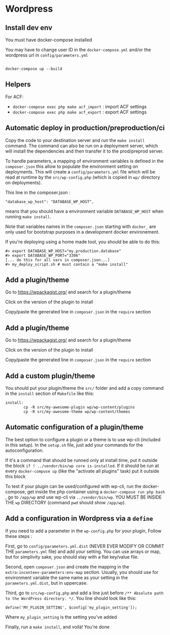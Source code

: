 Wordpress
====

Install dev env
---------------

You must have docker-compose installed

You may have to change user ID in the `docker-compose.yml` and/or the wordpress url in `config/parameters.yml`

<code>
docker-compose up --build
</code>

Helpers
-------
For ACF:
  - `docker-compose exec php make acf_import` : import ACF settings
  - `docker-compose exec php make acf_export` : export ACF settings


Automatic deploy in production/preproduction/ci
-----------------------------------------------
Copy the code to your destination server and run the `make install` command. The command can also be run on a deployment server, which will install the dependencies and then transfer it to the prod/preprod server.

To handle parameters, a mapping of environment variables is defined in the `composer.json` this allow to populate the environment setting on deployments. This will create a `config/parameters.yml` file which will be read at runtime by the `src/wp-config.php` (which is copied in `wp/` directory on deployments).

This line in the composer.json :
```
"database_wp_host": "DATABASE_WP_HOST",
```
means that you should have a environment variable `DATABASE_WP_HOST` when running `make install`.

Note that variables names in the `composer.json` starting with `docker_` are only used for bootstrap purposes in a development docker environement.

If you're deploying using a home made tool, you should be able to do this:
```
#> export DATABASE_WP_HOST="my.production.database"
#> export DATABASE_WP_PORT="3306"
[... do this for all vars in composer.json...]
#> my_deploy_script.sh # must contain a "make install"
```
Add a plugin/theme
------------------
Go to https://wpackagist.org/ and search for a plugin/theme

Click on the version of the plugin to install

Copy/paste the generated line in `composer.json` in the `require` section

Add a plugin/theme
------------------
Go to https://wpackagist.org/ and search for a plugin/theme

Click on the version of the plugin to install

Copy/paste the generated line in `composer.json` in the `require` section


Add a custom plugin/theme
-------------------------
You should put your plugin/theme the `src/` folder and add a copy command in the `install` section of `Makefile` like this:

```
install:
        cp -R src/my-awesome-plugin wp/wp-content/plugins
        cp -R src/my-awesome-theme wp/wp-content/themes
```

Automatic configuration of a plugin/theme
-----------------------------------------
The best option to configure a plugin or a theme is to use wp-cli (included in this setup). In the `setup.sh` file, just add your commands for the autoconfiguration.

If it's a command that should be runned only at install time, put it outside the block `if ! ../vendor/bin/wp core is-installed`.  If it should be run at every `docker-compuse up` (like the "activate all plugins" task) put it outside this block

To test if your plugin can be used/configured with wp-cli, run the docker-compose, get inside the php container using a `docker-compose run php bash` , go to `/app/wp` and use wp-cli via `../vendor/bin/wp`. YOU MUST BE INSIDE THE `wp` DIRECTORY (command `pwd` should show `/app/wp`).

Add a configuration in Wordpress via a `define`
-----------------------------------------------
If you need to add a parameter in the `wp-config.php` for your plugin, Follow these steps :

First, go to `config/parameters.yml.dist` (NEVER EVER MODIFY OR COMMIT THE `parameters.yml` file) and add your setting. You can use arrays or map, but for simplivity sake, you should stay with a flat key/value file.

Second, open `composer.json` and create the mapping in the `extra:incenteev-parameters:env-map` section. Usually, you should use for environment variable the same name as your setting in the `parameters.yml.dist`, but in uppercase.

Third, go to `src/wp-config.php` and add a line just before `/** Absolute path to the WordPress directory. */`. You line should look like this:

```
define('MY_PLUGIN_SETTING', $config['my_plugin_setting']);
```
Where `my_plugin_setting` is the setting you've added

Finally, run a `make install`, and voilà! You're done


